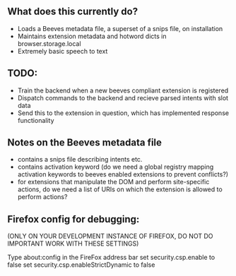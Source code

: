 ## What does this currently do?

- Loads a Beeves metadata file, a superset of a snips file, on installation
- Maintains extension metadata and hotword dicts in browser.storage.local
- Extremely basic speech to text

## TODO:

- Train the backend when a new beeves compliant extension is registered
- Dispatch commands to the backend and recieve parsed intents with slot data
- Send this to the extension in question, which has implemented response functionality

## Notes on the Beeves metadata file

- contains a snips file describing intents etc.
- contains activation keyword (do we need a global registry mapping activation keywords to beeves enabled extensions to prevent conflicts?)
- for extensions that manipulate the DOM and perform site-specific actions, do we need a list of URIs on which the extension is allowed to perform actions?

## Firefox config for debugging: 
(ONLY ON YOUR DEVELOPMENT INSTANCE OF FIREFOX, DO NOT DO IMPORTANT WORK WITH THESE SETTINGS)

Type about:config in the FireFox address bar 
set security.csp.enable to false
set security.csp.enableStrictDynamic to false
